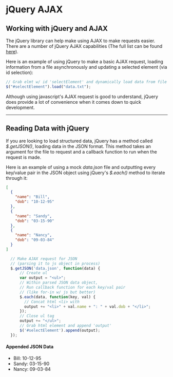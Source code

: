 # jQuery AJAX

## Working with jQuery and AJAX

The jQuery library can help make using AJAX to make requests easier. There are a number of jQuery AJAX capabilities (The full list can be found [here](http://api.jquery.com/category/ajax/)).

Here is an example of using jQuery to make a basic AJAX request, loading information from a file asynchronously and updating a selected element (via id selection):

```javascript
// Grab elmt w/ id 'selectElement' and dynamically load data from file
$("#selectElement").load("data.txt");
```

Although using javascript's AJAX request is good to understand, jQuery does provide a lot of convenience when it comes down to quick development.


---

## Reading Data with jQuery

If you are looking to load structured data, jQuery has a method called _$.getJSON()_, loading data in the JSON format. This method takes an argument for the file to request and a callback function to run when the request is made.

Here is an example of using a mock _data.json_ file and outputting every key/value pair in the JSON object using jQuery's _$.each()_ method to iterate through it:

```json
[
  {  
    "name": "Bill",
    "dob": "10-12-95"
  },
  {
    "name": "Sandy",
    "dob": "03-15-90"
  },
  {
    "name": "Nancy",
    "dob": "09-03-84"
  }
]
```

```javascript
  // Make AJAX request for JSON
  // (parsing it to js object in process)
  $.getJSON('data.json', function(data) {
      // Create ul
      var output = "<ul>";
      // Within parsed JSON data object,
      // Run callback function for each key/val pair
      // (like for-in w/ js but better)
      $.each(data, function(key, val) {
        // Concat html <li> with
        output += "<li>" + val.name + ": " + val.dob + "</li>";
      });
      // Close ul tag
      output += "</ul>";
      // Grab html element and append 'output'
      $('#selectElement').append(output);
  });
```

<h4>Appended JSON Data</h4>

<ul>
  <li>Bill: 10-12-95</li>
  <li>Sandy: 03-15-90</li>
  <li>Nancy: 09-03-84</li>
</ul>
